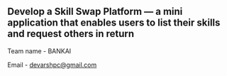 ## Develop a Skill Swap Platform — a mini application that enables users to list their skills and request others in return 

Team name - BANKAI

Email - devarshpc@gmail.com


